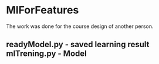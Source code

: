 # MlForFeatures
The work was done for the course design of another person.

readyModel.py - saved learning result
mlTrening.py - Model
---
